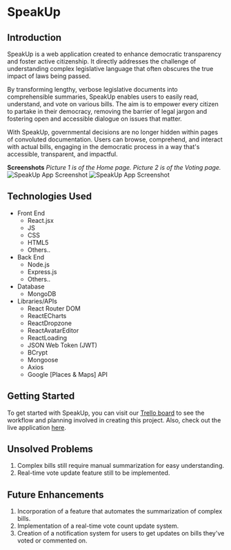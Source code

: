 # SpeakUp

## Introduction
SpeakUp is a web application created to enhance democratic transparency and foster active citizenship. It directly addresses the challenge of understanding complex legislative language that often obscures the true impact of laws being passed. 

By transforming lengthy, verbose legislative documents into comprehensible summaries, SpeakUp enables users to easily read, understand, and vote on various bills. The aim is to empower every citizen to partake in their democracy, removing the barrier of legal jargon and fostering open and accessible dialogue on issues that matter.

With SpeakUp, governmental decisions are no longer hidden within pages of convoluted documentation. Users can browse, comprehend, and interact with actual bills, engaging in the democratic process in a way that's accessible, transparent, and impactful.


**Screenshots**
*Picture 1 is of the Home page.*
*Picture 2 is of the Voting page.*
![SpeakUp App Screenshot](https://i.imgur.com/6f8P66P.png)
![SpeakUp App Screenshot](https://i.imgur.com/pi8yFwJ.png)

## Technologies Used
- Front End
    - React.jsx
    - JS
    - CSS
    - HTML5
    - Others..
- Back End
    - Node.js
    - Express.js
    - Others..
- Database
    - MongoDB
- Libraries/APIs
    - React Router DOM
    - ReactECharts
    - ReactDropzone
    - ReactAvatarEditor
    - ReactLoading
    - JSON Web Token (JWT)
    - BCrypt
    - Mongoose
    - Axios
    - Google [Places & Maps] API
## Getting Started
To get started with SpeakUp, you can visit our [Trello board](<https://trello.com/invite/b/HqYBxtL6/ATTI6de24c68887b4f6df624930943d8f2f95A02201F/speakup>) to see the workflow and planning involved in creating this project. Also, check out the live application [here](<https://speakupreact-42bdd47d2aed.herokuapp.com/>).

## Unsolved Problems
1. Complex bills still require manual summarization for easy understanding.
2. Real-time vote update feature still to be implemented.
  

## Future Enhancements
1. Incorporation of a feature that automates the summarization of complex bills.
2. Implementation of a real-time vote count update system.
3. Creation of a notification system for users to get updates on bills they've voted or commented on.

